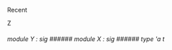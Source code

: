 Recent

Z



######  module          Y         :    sig      ######  module          X         :    sig      ######  type        'a     t               



       



       



